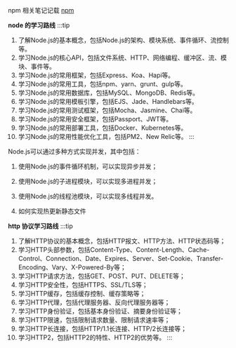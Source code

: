 npm 相关笔记记载 [npm](./npm.md)

**node 的学习路线**
:::tip
1. 了解Node.js的基本概念，包括Node.js的架构、模块系统、事件循环、流控制等。
2. 学习Node.js的核心API，包括文件系统、HTTP、网络编程、缓冲区、流、模块、事件等。
3. 学习Node.js的常用框架，包括Express、Koa、Hapi等。
4. 学习Node.js的常用工具，包括npm、yarn、grunt、gulp等。
5. 学习Node.js的常用数据库，包括MySQL、MongoDB、Redis等。
6. 学习Node.js的常用模板引擎，包括EJS、Jade、Handlebars等。
7. 学习Node.js的常用测试框架，包括Mocha、Jasmine、Chai等。
8. 学习Node.js的常用安全框架，包括Passport、JWT等。
9. 学习Node.js的常用部署工具，包括Docker、Kubernetes等。
10. 学习Node.js的常用性能优化工具，包括PM2、New Relic等。
:::


Node.js可以通过多种方式实现并发，其中包括：
1. 使用Node.js的事件循环机制，可以实现异步并发；
2. 使用Node.js的子进程模块，可以实现多进程并发；
3. 使用Node.js的线程池模块，可以实现多线程并发。


1. 如何实现热更新静态文件


**http 协议学习路线**
:::tip
1. 了解HTTP协议的基本概念，包括HTTP报文、HTTP方法、HTTP状态码等；
2. 学习HTTP头部参数，包括Content-Type、Content-Length、Cache-Control、Connection、Date、Expires、Server、Set-Cookie、Transfer-Encoding、Vary、X-Powered-By等；
3. 学习HTTP请求方法，包括GET、POST、PUT、DELETE等；
4. 学习HTTP安全性，包括HTTPS、SSL/TLS等；
5. 学习HTTP缓存，包括缓存控制、缓存策略等；
6. 学习HTTP代理，包括代理服务器、反向代理服务器等；
7. 学习HTTP身份验证，包括基本身份验证、摘要身份验证等；
8. 学习HTTP限速，包括限制请求数量、限制请求速率等；
9. 学习HTTP长连接，包括HTTP/1.1长连接、HTTP/2长连接等；
10. 学习HTTP2，包括HTTP2的特性、HTTP2的优势等。
:::
